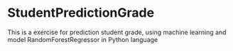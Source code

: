 # StudentPredictionGrade
This is a exercise for prediction student grade, using machine learning and model RandomForestRegressor in Python language

